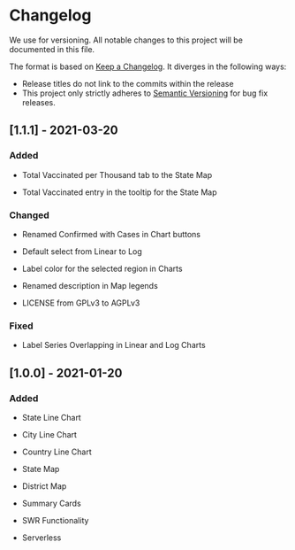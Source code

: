 # Changelog

We use for versioning.
All notable changes to this project will be documented in this file.

The format is based on [Keep a Changelog](https://keepachangelog.com/en/1.0.0/). It diverges in the following ways:

- Release titles do not link to the commits within the release
- This project only strictly adheres to [Semantic Versioning](https://semver.org/spec/v2.0.0.html) for bug fix releases.

## [1.1.1] - 2021-03-20

### Added

- Total Vaccinated per Thousand tab to the State Map

- Total Vaccinated entry in the tooltip for the State Map

### Changed

- Renamed Confirmed with Cases in Chart buttons

- Default select from Linear to Log

- Label color for the selected region in Charts

- Renamed description in Map legends

- LICENSE from GPLv3 to AGPLv3

### Fixed

- Label Series Overlapping in Linear and Log Charts

## [1.0.0] - 2021-01-20

### Added

- State Line Chart

- City Line Chart

- Country Line Chart

- State Map

- District Map

- Summary Cards

- SWR Functionality

- Serverless
